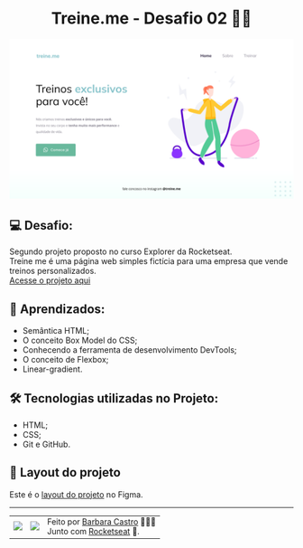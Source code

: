 <h1 align="center">Treine.me - Desafio 02 🏋🏽</h1>
 
 <img src="https://github.com/barbcastro/Explorer/blob/main/Stage-02/Projetos/Projeto02/images/preview.png?raw=true"/>
 
 <h2>💻 Desafio:</h2>
 <p>
   Segundo projeto proposto no curso Explorer da Rocketseat.
   </br>
   Treine me é uma página web simples fictícia para uma empresa que vende treinos personalizados.
   </br>
   <a href="https://treinemeacademy.netlify.app/">
     Acesse o projeto aqui
   </a>
 </p>

<h2>🤯 Aprendizados:</h2>
<ul>
  <li>Semântica HTML;</li>
  <li>O conceito Box Model do CSS;</li>
  <li>Conhecendo a ferramenta de desenvolvimento DevTools;</li>
  <li>O conceito de Flexbox;</li>
  <li>Linear-gradient.</li>
 </ul>

<h2>🛠 Tecnologias utilizadas no Projeto:</h2>
<ul>
  <li>HTML;</li>
  <li>CSS;</li>
  <li>Git e GitHub.</li>
</ul>

<h2>🎨 Layout do projeto</h2>
<p>
  Este é o <a href="https://www.figma.com/file/rkDOHGPwwFtBNqEdHSuQPd/Projeto-02---Explorer?node-id=0-1&t=Q5GzFWw1WEvzwD7G-0">layout do projeto</a> no Figma.
</p>

---

<table align="center">
  <tr>
    <td>
      <img src="https://github.com/barbcastro.png" width="100px" />
    </td>
    <td>
      <img src="https://github.com/rocketseat-education.png" width="100px" />
    </td>
    <td>
      Feito por <a href="https://github.com/barbcastro">Barbara Castro</a> 🙋🏽‍♀️
      <br> Junto com <a href="https://rocketseat.com.br">Rocketseat</a> 🚀.
    </td>
  </tr>
</table>
